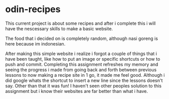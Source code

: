 # odin-recipes

This current project is about some recipes and after i complete this i will have the nescessary skills to make a basic website.

The food that i decided on is completely random, although nasi goreng is here because im indonesian.

After making this simple website i realize i forgot a couple of things that i have been taught, like how to put an image or specific shortcuts or how to push and commit. Completing this assignment refreshes my memory and seeing the progress i made from going back and forth between previous lessons to now making a recipe site in 1 go, it made me feel good. Although i did google whats the shortcut to insert a new line since the lessons doesn't say. Other than that it was fun! I haven't seen other peoples solution to this assignment but i know their websites are far better than what i have.